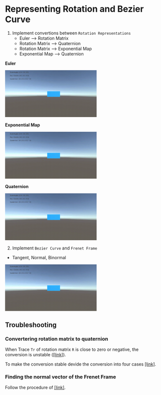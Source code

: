 # Representing Rotation and Bezier Curve
1. Implement convertions between `Rotation Representations`
      * Euler --> Rotation Matrix
      * Rotation Matrix --> Quaternion
      * Rotation Matrix --> Exponential Map
      * Exponential Map --> Quaternion

**Euler**
<p>    
     <img src='./gif/euler.gif' width=300>
</p>

**Exponential Map**
<p>
     <img src='./gif/exp.gif' width=300>
</p>

**Quaternion**
<p>
     <img src='./gif/quat.gif' width=300>
</p>


2. Implement `Bezier Curve` and `Frenet Frame`
  * Tangent, Normal, Binormal  
<p>
     <img src='./gif/bezier.gif' width=300>
</p>


## Troubleshooting
### Convertering rotation matrix to quaternion
When Trace `Tr` of rotation matrix `R` is close to zero or negative, the conversion is unstable ([[link]](https://en.wikipedia.org/wiki/Quaternions_and_spatial_rotation#Conversion_to_and_from_the_matrix_representation)).

To make the conversion stable devide the conversion into four cases [[link]](https://en.wikipedia.org/wiki/Quaternions_and_spatial_rotation#Conversion_to_and_from_the_matrix_representation).

### Finding the normal vector of the Frenet Frame
Follow the procedure of [[link]](https://en.wikipedia.org/wiki/Frenet%E2%80%93Serret_formulas#Formulas_in_n_dimensions).


